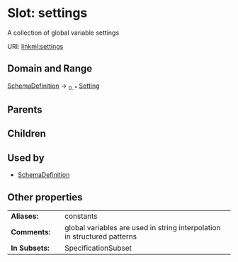 
# Slot: settings


A collection of global variable settings

URI: [linkml:settings](https://w3id.org/linkml/settings)


## Domain and Range

[SchemaDefinition](SchemaDefinition.md) &#8594;  <sub>0..\*</sub> [Setting](Setting.md)

## Parents


## Children


## Used by

 * [SchemaDefinition](SchemaDefinition.md)

## Other properties

|  |  |  |
| --- | --- | --- |
| **Aliases:** | | constants |
| **Comments:** | | global variables are used in string interpolation in structured patterns |
| **In Subsets:** | | SpecificationSubset |

